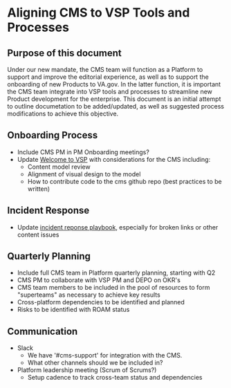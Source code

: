 # Aligning CMS to VSP Tools and Processes

## Purpose of this document   
Under our new mandate, the CMS team will function as a Platform to support and improve the editorial experience, as well as to support the onboarding of new Products to VA.gov. In the latter function, it is important the CMS team integrate into VSP tools and processes to streamline new Product development for the enterprise. This document is an initial attempt to outline documetation to be added/updated, as well as suggested process modifications to achieve this objective.

## Onboarding Process
- Include CMS PM in PM Onboarding meetings?
- Update [Welcome to VSP](https://github.com/department-of-veterans-affairs/va.gov-team/blob/master/platform/working-with-vsp/onboarding/Welcome%20to%20VSP.md) with considerations for the CMS including:
  - Content model review
  - Alignment of visual design to the model
  - How to contribute code to the cms github repo (best practices to be written)

## Incident Response
- Update [incident reponse playbook](https://github.com/department-of-veterans-affairs/devops/blob/master/docs/Incident%20Response%20Playbook.md), especially for broken links or other content issues

## Quarterly Planning
- Include full CMS team in Platform quarterly planning, starting with Q2
- CMS PM to collaborate with VSP PM and DEPO on OKR's
- CMS team members to be included in the pool of resources to form "superteams" as necessary to achieve key results
- Cross-platform dependencies to be identified and planned
- Risks to be identified with ROAM status

## Communication
- Slack
  - We have '#cms-support' for integration with the CMS.
  - What other channels should we be included in? 
- Platform leadership meeting (Scrum of Scrums?)
  - Setup cadence to track cross-team status and dependencies
